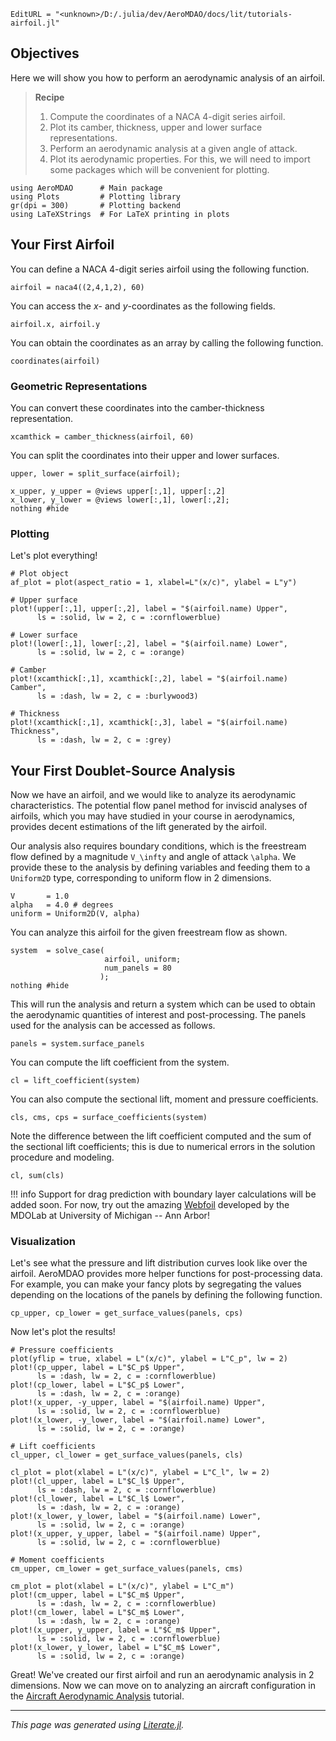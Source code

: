 ```@meta
EditURL = "<unknown>/D:/.julia/dev/AeroMDAO/docs/lit/tutorials-airfoil.jl"
```

## Objectives

Here we will show you how to perform an aerodynamic analysis of an airfoil.
> **Recipe**
> 1. Compute the coordinates of a NACA 4-digit series airfoil.
> 2. Plot its camber, thickness, upper and lower surface representations.
> 3. Perform an aerodynamic analysis at a given angle of attack.
> 4. Plot its aerodynamic properties.
For this, we will need to import some packages which will be convenient for plotting.

````@example tutorials-airfoil
using AeroMDAO      # Main package
using Plots         # Plotting library
gr(dpi = 300)       # Plotting backend
using LaTeXStrings  # For LaTeX printing in plots
````

## Your First Airfoil

You can define a NACA 4-digit series airfoil using the following function.

````@example tutorials-airfoil
airfoil = naca4((2,4,1,2), 60)
````

You can access the $x$- and $y$-coordinates as the following fields.

````@example tutorials-airfoil
airfoil.x, airfoil.y
````

You can obtain the coordinates as an array by calling the following function.

````@example tutorials-airfoil
coordinates(airfoil)
````

### Geometric Representations
You can convert these coordinates into the camber-thickness representation.

````@example tutorials-airfoil
xcamthick = camber_thickness(airfoil, 60)
````

You can split the coordinates into their upper and lower surfaces.

````@example tutorials-airfoil
upper, lower = split_surface(airfoil);

x_upper, y_upper = @views upper[:,1], upper[:,2]
x_lower, y_lower = @views lower[:,1], lower[:,2];
nothing #hide
````

### Plotting
Let's plot everything!

````@example tutorials-airfoil
# Plot object
af_plot = plot(aspect_ratio = 1, xlabel=L"(x/c)", ylabel = L"y")

# Upper surface
plot!(upper[:,1], upper[:,2], label = "$(airfoil.name) Upper",
      ls = :solid, lw = 2, c = :cornflowerblue)

# Lower surface
plot!(lower[:,1], lower[:,2], label = "$(airfoil.name) Lower",
      ls = :solid, lw = 2, c = :orange)

# Camber
plot!(xcamthick[:,1], xcamthick[:,2], label = "$(airfoil.name) Camber",
      ls = :dash, lw = 2, c = :burlywood3)

# Thickness
plot!(xcamthick[:,1], xcamthick[:,3], label = "$(airfoil.name) Thickness",
      ls = :dash, lw = 2, c = :grey)
````

## Your First Doublet-Source Analysis

Now we have an airfoil, and we would like to analyze its aerodynamic characteristics. The potential flow panel method for inviscid analyses of airfoils, which you may have studied in your course in aerodynamics, provides decent estimations of the lift generated by the airfoil.

Our analysis also requires boundary conditions, which is the freestream flow defined by a magnitude ``V_\infty`` and angle of attack ``\alpha``. We provide these to the analysis by defining variables and feeding them to a `Uniform2D` type, corresponding to uniform flow in 2 dimensions.

````@example tutorials-airfoil
V       = 1.0
alpha   = 4.0 # degrees
uniform = Uniform2D(V, alpha)
````

You can analyze this airfoil for the given freestream flow as shown.

````@example tutorials-airfoil
system  = solve_case(
                     airfoil, uniform;
                     num_panels = 80
                    );
nothing #hide
````

This will run the analysis and return a system which can be used to obtain the aerodynamic quantities of interest and post-processing. The panels used for the analysis can be accessed as follows.

````@example tutorials-airfoil
panels = system.surface_panels
````

You can compute the lift coefficient from the system.

````@example tutorials-airfoil
cl = lift_coefficient(system)
````

You can also compute the sectional lift, moment and pressure coefficients.

````@example tutorials-airfoil
cls, cms, cps = surface_coefficients(system)
````

Note the difference between the lift coefficient computed and the sum of the sectional lift coefficients; this is due to numerical errors in the solution procedure and modeling.

````@example tutorials-airfoil
cl, sum(cls)
````

!!! info
    Support for drag prediction with boundary layer calculations will be added soon. For now, try out the amazing [Webfoil](http://webfoil.engin.umich.edu/) developed by the MDOLab at University of Michigan -- Ann Arbor!

### Visualization

Let's see what the pressure and lift distribution curves look like over the airfoil. AeroMDAO provides more helper functions for post-processing data. For example, you can make your fancy plots by segregating the values depending on the locations of the panels by defining the following function.

````@example tutorials-airfoil
cp_upper, cp_lower = get_surface_values(panels, cps)
````

Now let's plot the results!

````@example tutorials-airfoil
# Pressure coefficients
plot(yflip = true, xlabel = L"(x/c)", ylabel = L"C_p", lw = 2)
plot!(cp_upper, label = L"$C_p$ Upper",
      ls = :dash, lw = 2, c = :cornflowerblue)
plot!(cp_lower, label = L"$C_p$ Lower",
      ls = :dash, lw = 2, c = :orange)
plot!(x_upper, -y_upper, label = "$(airfoil.name) Upper",
      ls = :solid, lw = 2, c = :cornflowerblue)
plot!(x_lower, -y_lower, label = "$(airfoil.name) Lower",
      ls = :solid, lw = 2, c = :orange)
````

````@example tutorials-airfoil
# Lift coefficients
cl_upper, cl_lower = get_surface_values(panels, cls)

cl_plot = plot(xlabel = L"(x/c)", ylabel = L"C_l", lw = 2)
plot!(cl_upper, label = L"$C_l$ Upper",
      ls = :dash, lw = 2, c = :cornflowerblue)
plot!(cl_lower, label = L"$C_l$ Lower",
      ls = :dash, lw = 2, c = :orange)
plot!(x_lower, y_lower, label = "$(airfoil.name) Lower",
      ls = :solid, lw = 2, c = :orange)
plot!(x_upper, y_upper, label = "$(airfoil.name) Upper",
      ls = :solid, lw = 2, c = :cornflowerblue)
````

````@example tutorials-airfoil
# Moment coefficients
cm_upper, cm_lower = get_surface_values(panels, cms)

cm_plot = plot(xlabel = L"(x/c)", ylabel = L"C_m")
plot!(cm_upper, label = L"$C_m$ Upper",
      ls = :dash, lw = 2, c = :cornflowerblue)
plot!(cm_lower, label = L"$C_m$ Lower",
      ls = :dash, lw = 2, c = :orange)
plot!(x_upper, y_upper, label = L"$C_m$ Upper",
      ls = :solid, lw = 2, c = :cornflowerblue)
plot!(x_lower, y_lower, label = L"$C_m$ Lower",
      ls = :solid, lw = 2, c = :orange)
````

Great! We've created our first airfoil and run an aerodynamic analysis in 2 dimensions. Now we can move on to analyzing an aircraft configuration in the [Aircraft Aerodynamic Analysis](tutorials-aircraft.md) tutorial.

---

*This page was generated using [Literate.jl](https://github.com/fredrikekre/Literate.jl).*

